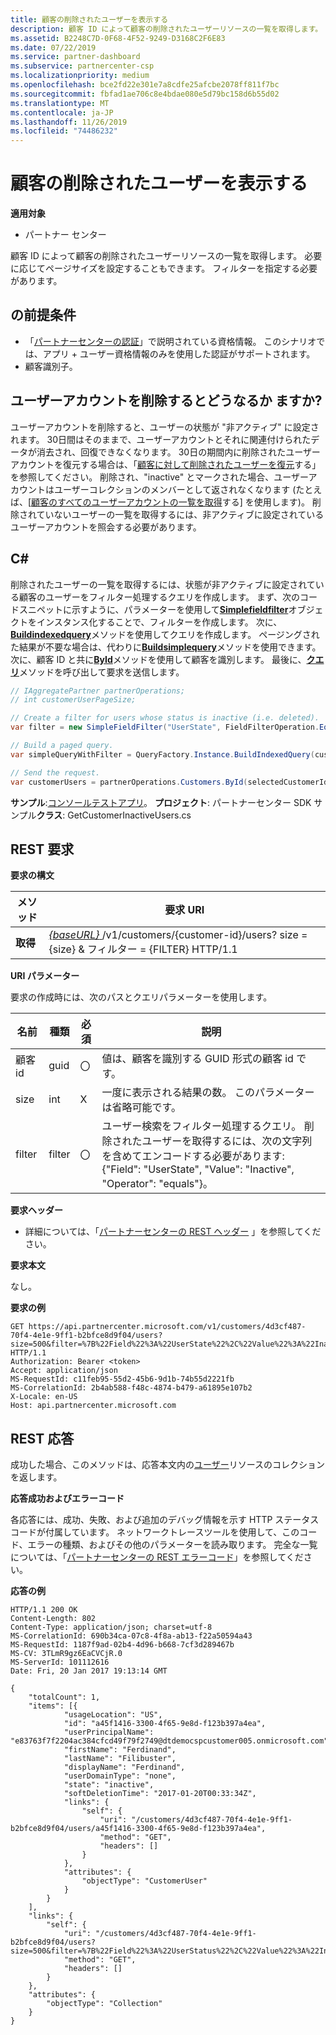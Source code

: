 ```yaml
---
title: 顧客の削除されたユーザーを表示する
description: 顧客 ID によって顧客の削除されたユーザーリソースの一覧を取得します。 必要に応じてページサイズを設定することもできます。 フィルターを指定する必要があります。
ms.assetid: B2248C7D-0F68-4F52-9249-D3168C2F6E83
ms.date: 07/22/2019
ms.service: partner-dashboard
ms.subservice: partnercenter-csp
ms.localizationpriority: medium
ms.openlocfilehash: bce2fd22e301e7a8cdfe25afcbe2078ff811f7bc
ms.sourcegitcommit: fbfad1ae706c8e4bdae080e5d79bc158d6b55d02
ms.translationtype: MT
ms.contentlocale: ja-JP
ms.lasthandoff: 11/26/2019
ms.locfileid: "74486232"
---
```

# <a name="view-deleted-users-for-a-customer"></a>顧客の削除されたユーザーを表示する


**適用対象**

- パートナー センター

顧客 ID によって顧客の削除されたユーザーリソースの一覧を取得します。 必要に応じてページサイズを設定することもできます。 フィルターを指定する必要があります。

## <a name="span-idprerequisitesspan-idprerequisitesspan-idprerequisitesprerequisites"></a><span id="Prerequisites"/><span id="prerequisites"/><span id="PREREQUISITES"/>の前提条件


- 「[パートナーセンターの認証](partner-center-authentication.md)」で説明されている資格情報。 このシナリオでは、アプリ + ユーザー資格情報のみを使用した認証がサポートされます。
- 顧客識別子。

## <a name="span-idwhat_happens_when_you_delete_a_user_account_span-idwhat_happens_when_you_delete_a_user_account_span-idwhat_happens_when_you_delete_a_user_account_what-happens-when-you-delete-a-user-account"></a>ユーザーアカウントを削除するとどうなるか <span id="WHAT_HAPPENS_WHEN_YOU_DELETE_A_USER_ACCOUNT_"/><span id="what_happens_when_you_delete_a_user_account_"/><span id="What_happens_when_you_delete_a_user_account_"/>ますか?


ユーザーアカウントを削除すると、ユーザーの状態が "非アクティブ" に設定されます。 30日間はそのままで、ユーザーアカウントとそれに関連付けられたデータが消去され、回復できなくなります。 30日の期間内に削除されたユーザーアカウントを復元する場合は、「[顧客に対して削除されたユーザーを復元](restore-a-user-for-a-customer.md)する」を参照してください。 削除され、"inactive" とマークされた場合、ユーザーアカウントはユーザーコレクションのメンバーとして返されなくなります (たとえば、[[顧客のすべてのユーザーアカウントの一覧を取得](get-a-list-of-all-user-accounts-for-a-customer.md)する] を使用します)。 削除されていないユーザーの一覧を取得するには、非アクティブに設定されているユーザーアカウントを照会する必要があります。

## <a name="span-idc_span-idc_c"></a><span id="C_"/><span id="c_"/>C#


削除されたユーザーの一覧を取得するには、状態が非アクティブに設定されている顧客のユーザーをフィルター処理するクエリを作成します。 まず、次のコードスニペットに示すように、パラメーターを使用して[**Simplefieldfilter**](https://docs.microsoft.com/dotnet/api/microsoft.store.partnercenter.models.query.simplefieldfilter)オブジェクトをインスタンス化することで、フィルターを作成します。 次に、 [**Buildindexedquery**](https://docs.microsoft.com/dotnet/api/microsoft.store.partnercenter.models.query.queryfactory.buildindexedquery)メソッドを使用してクエリを作成します。 ページングされた結果が不要な場合は、代わりに[**Buildsimplequery**](https://docs.microsoft.com/dotnet/api/microsoft.store.partnercenter.models.query.queryfactory.buildsimplequery)メソッドを使用できます。 次に、顧客 ID と共に[**ById**](https://docs.microsoft.com/dotnet/api/microsoft.store.partnercenter.customers.icustomercollection.byid)メソッドを使用して顧客を識別します。 最後に、[**クエリ**](https://docs.microsoft.com/dotnet/api/microsoft.store.partnercenter.customerusers.icustomerusercollection.query)メソッドを呼び出して要求を送信します。

``` csharp
// IAggregatePartner partnerOperations;
// int customerUserPageSize;

// Create a filter for users whose status is inactive (i.e. deleted).
var filter = new SimpleFieldFilter("UserState", FieldFilterOperation.Equals, "Inactive");

// Build a paged query.
var simpleQueryWithFilter = QueryFactory.Instance.BuildIndexedQuery(customerUserPageSize, 0, filter);

// Send the request.
var customerUsers = partnerOperations.Customers.ById(selectedCustomerId).Users.Query(simpleQueryWithFilter);
```

**サンプル**:[コンソールテストアプリ](console-test-app.md)。 **プロジェクト**: パートナーセンター SDK サンプル**クラス**: GetCustomerInactiveUsers.cs

## <a name="span-id_requestspan-id_requestspan-id_request-rest-request"></a><span id="_Request"/><span id="_request"/><span id="_REQUEST"/> REST 要求


**要求の構文**

| メソッド  | 要求 URI                                                                                                       |
|---------|-------------------------------------------------------------------------------------------------------------------|
| **取得** | [ *{baseURL}* ](partner-center-rest-urls.md)/v1/customers/{customer-id}/users? size = {size} & フィルター = {FILTER} HTTP/1.1 |

 

**URI パラメーター**

要求の作成時には、次のパスとクエリパラメーターを使用します。

| 名前        | 種類   | 必須 | 説明                                                                                                                                                                        |
|-------------|--------|----------|------------------------------------------------------------------------------------------------------------------------------------------------------------------------------------|
| 顧客 id | guid   | 〇      | 値は、顧客を識別する GUID 形式の顧客 id です。                                                                                                            |
| size        | int    | X       | 一度に表示される結果の数。 このパラメーターは省略可能です。                                                                                                     |
| filter      | filter | 〇      | ユーザー検索をフィルター処理するクエリ。 削除されたユーザーを取得するには、次の文字列を含めてエンコードする必要があります: {"Field": "UserState", "Value": "Inactive", "Operator": "equals"}。 |

 

**要求ヘッダー**

- 詳細については、「[パートナーセンターの REST ヘッダー](headers.md) 」を参照してください。

**要求本文**

なし。

**要求の例**

```http
GET https://api.partnercenter.microsoft.com/v1/customers/4d3cf487-70f4-4e1e-9ff1-b2bfce8d9f04/users?size=500&filter=%7B%22Field%22%3A%22UserState%22%2C%22Value%22%3A%22Inactive%22%2C%22Operator%22%3A%22equals%22%7D HTTP/1.1
Authorization: Bearer <token>
Accept: application/json
MS-RequestId: c11feb95-55d2-45b6-9d1b-74b55d2221fb
MS-CorrelationId: 2b4ab588-f48c-4874-b479-a61895e107b2
X-Locale: en-US
Host: api.partnercenter.microsoft.com
```

## <a name="span-id_responsespan-id_responsespan-id_response-rest-response"></a><span id="_Response"/><span id="_response"/><span id="_RESPONSE"/> REST 応答


成功した場合、このメソッドは、応答本文内の[ユーザー](user-resources.md#customeruser)リソースのコレクションを返します。

**応答成功およびエラーコード**

各応答には、成功、失敗、および追加のデバッグ情報を示す HTTP ステータスコードが付属しています。 ネットワークトレースツールを使用して、このコード、エラーの種類、およびその他のパラメーターを読み取ります。 完全な一覧については、「[パートナーセンターの REST エラーコード](error-codes.md)」を参照してください。

**応答の例**

```http
HTTP/1.1 200 OK
Content-Length: 802
Content-Type: application/json; charset=utf-8
MS-CorrelationId: 690b34ca-07c8-4f8a-ab13-f22a50594a43
MS-RequestId: 1187f9ad-02b4-4d96-b668-7cf3d289467b
MS-CV: 3TLmR9gz6EaCVCjR.0
MS-ServerId: 101112616
Date: Fri, 20 Jan 2017 19:13:14 GMT

{
    "totalCount": 1,
    "items": [{
            "usageLocation": "US",
            "id": "a45f1416-3300-4f65-9e8d-f123b397a4ea",
            "userPrincipalName": "e83763f7f2204ac384cfcd49f79f2749@dtdemocspcustomer005.onmicrosoft.com",
            "firstName": "Ferdinand",
            "lastName": "Filibuster",
            "displayName": "Ferdinand",
            "userDomainType": "none",
            "state": "inactive",
            "softDeletionTime": "2017-01-20T00:33:34Z",
            "links": {
                "self": {
                    "uri": "/customers/4d3cf487-70f4-4e1e-9ff1-b2bfce8d9f04/users/a45f1416-3300-4f65-9e8d-f123b397a4ea",
                    "method": "GET",
                    "headers": []
                }
            },
            "attributes": {
                "objectType": "CustomerUser"
            }
        }
    ],
    "links": {
        "self": {
            "uri": "/customers/4d3cf487-70f4-4e1e-9ff1-b2bfce8d9f04/users?size=500&filter=%7B%22Field%22%3A%22UserStatus%22%2C%22Value%22%3A%22Inactive%22%2C%22Operator%22%3A%22equals%22%7D",
            "method": "GET",
            "headers": []
        }
    },
    "attributes": {
        "objectType": "Collection"
    }
}
```

 

 




